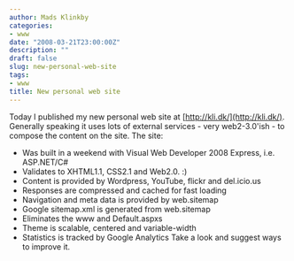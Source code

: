 ```yaml
---
author: Mads Klinkby
categories:
- www
date: "2008-03-21T23:00:00Z"
description: ""
draft: false
slug: new-personal-web-site
tags:
- www
title: New personal web site
---
```



Today I published my new personal web site at [http://kli.dk/](http://kli.dk/). Generally speaking it uses lots of external services - very web2-3.0'ish - to compose the content on the site. The site:   

*   Was built in a weekend with Visual Web Developer 2008 Express, i.e. ASP.NET/C#
*   Validates to XHTML1.1, CSS2.1 and Web2.0. :)
*   Content is provided by Wordpress, YouTube, flickr and del.icio.us
*   Responses are compressed and cached for fast loading
*   Navigation and meta data is provided by web.sitemap
*   Google sitemap.xml is generated from web.sitemap
*   Eliminates the www and Default.aspxs
*   Theme is scalable, centered and variable-width
*   Statistics is tracked by Google Analytics  Take a look and suggest ways to improve it.

